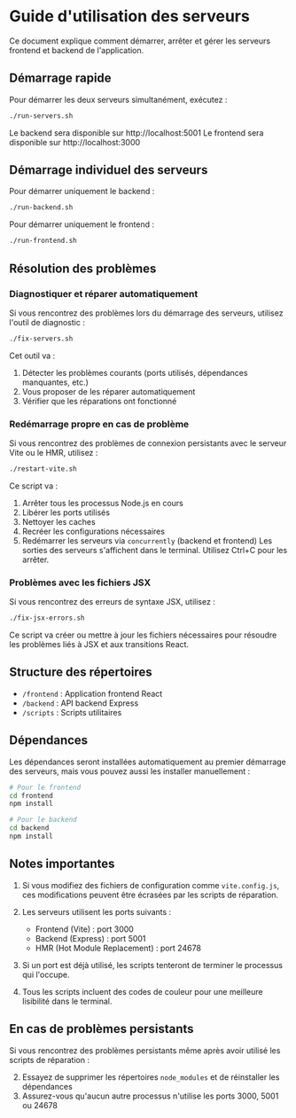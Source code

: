 # Guide d'utilisation des serveurs

Ce document explique comment démarrer, arrêter et gérer les serveurs frontend et backend de l'application.

## Démarrage rapide

Pour démarrer les deux serveurs simultanément, exécutez :

```bash
./run-servers.sh
```

Le backend sera disponible sur http://localhost:5001
Le frontend sera disponible sur http://localhost:3000

## Démarrage individuel des serveurs

Pour démarrer uniquement le backend :

```bash
./run-backend.sh
```

Pour démarrer uniquement le frontend :

```bash
./run-frontend.sh
```

## Résolution des problèmes

### Diagnostiquer et réparer automatiquement

Si vous rencontrez des problèmes lors du démarrage des serveurs, utilisez l'outil de diagnostic :

```bash
./fix-servers.sh
```

Cet outil va :
1. Détecter les problèmes courants (ports utilisés, dépendances manquantes, etc.)
2. Vous proposer de les réparer automatiquement
3. Vérifier que les réparations ont fonctionné

### Redémarrage propre en cas de problème

Si vous rencontrez des problèmes de connexion persistants avec le serveur Vite ou le HMR, utilisez :

```bash
./restart-vite.sh
```

Ce script va :
1. Arrêter tous les processus Node.js en cours
2. Libérer les ports utilisés
3. Nettoyer les caches
4. Recréer les configurations nécessaires
5. Redémarrer les serveurs via `concurrently` (backend et frontend)
Les sorties des serveurs s'affichent dans le terminal. Utilisez Ctrl+C pour les arrêter.


### Problèmes avec les fichiers JSX

Si vous rencontrez des erreurs de syntaxe JSX, utilisez :

```bash
./fix-jsx-errors.sh
```

Ce script va créer ou mettre à jour les fichiers nécessaires pour résoudre les problèmes liés à JSX et aux transitions React.

## Structure des répertoires

- `/frontend` : Application frontend React
- `/backend` : API backend Express
- `/scripts` : Scripts utilitaires

## Dépendances

Les dépendances seront installées automatiquement au premier démarrage des serveurs, mais vous pouvez aussi les installer manuellement :

```bash
# Pour le frontend
cd frontend
npm install

# Pour le backend
cd backend
npm install
```

## Notes importantes

1. Si vous modifiez des fichiers de configuration comme `vite.config.js`, ces modifications peuvent être écrasées par les scripts de réparation.

2. Les serveurs utilisent les ports suivants :
   - Frontend (Vite) : port 3000
   - Backend (Express) : port 5001
   - HMR (Hot Module Replacement) : port 24678

3. Si un port est déjà utilisé, les scripts tenteront de terminer le processus qui l'occupe.

4. Tous les scripts incluent des codes de couleur pour une meilleure lisibilité dans le terminal.

## En cas de problèmes persistants

Si vous rencontrez des problèmes persistants même après avoir utilisé les scripts de réparation :

2. Essayez de supprimer les répertoires `node_modules` et de réinstaller les dépendances
3. Assurez-vous qu'aucun autre processus n'utilise les ports 3000, 5001 ou 24678 